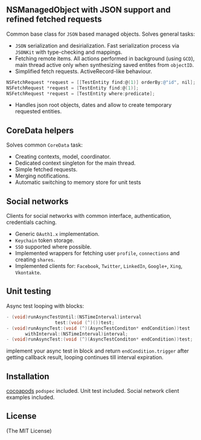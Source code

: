 ## NSManagedObject with JSON support and refined fetched requests

 Common base class for `JSON` based managed objects. Solves general tasks:

 - `JSON` serialization and desirialization. Fast serialization process via `JSONKit` with type-checking and mappings.
 - Fetching remote items. All actions performed in background (using `GCD`), main thread active only when synthesizing saved entites from `objectID`.
 - Simplified fetch requests. ActiveRecord-like behaviour.

 ```objective-c
NSFetchRequest *request = [[TestEntity find:@(1)] orderBy:@"id", nil];
NSFetchRequest *request = [TestEntity find:@(1)];
NSFetchRequest *request = [TestEntity where:predicate];
```

 - Handles json root objects, dates and allow to create temporary requested entities.

## CoreData helpers

Solves common `CoreData` task:

- Creating contexts, model, coordinator.
- Dedicated context singleton for the main thread.
- Simple fetched requests.
- Merging notifications.
- Automatic switching to memory store for unit tests

## Social networks

Clients for social networks with common interface, authentication, credentials caching.

- Generic `OAuth1.x` implementation.
- `Keychain` token storage.
- `SSO` supported where possible.
- Implemented wrappers for fetching user `profile`, `connections` and creating `shares`.
- Implemented clients for: `Facebook`, `Twitter`, `LinkedIn`, `Google+`, `Xing`, `Vkontakte`.

## Unit testing

Async test looping with blocks:

 ```objective-c
- (void)runAsyncTestUntil:(NSTimeInterval)interval
                   test:(void (^)())test;
- (void)runAsyncTest:(void (^)(AsyncTestConditon* endCondition))test
        withInterval:(NSTimeInterval)interval;
- (void)runAsyncTest:(void (^)(AsyncTestConditon* endCondition))test;
```

implement your async test in block and return `endCondition.trigger` after getting callback result, looping continues till interval expiration.

## Installation

[cocoapods](http://cocoapods.org) `podspec` included. Unit test included. Social network client examples included.

## License ##

(The MIT License)
